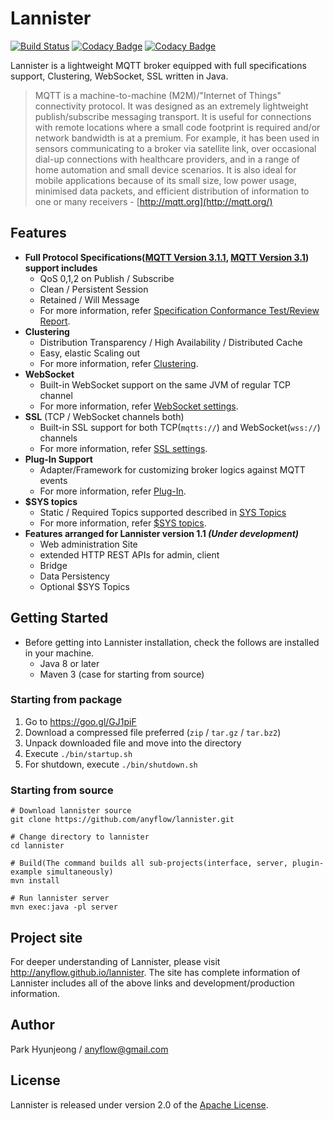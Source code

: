 <!--
  Copyright 2016 The Lannister Project

  Licensed under the Apache License, Version 2.0 (the "License");
  you may not use this file except in compliance with the License.
  You may obtain a copy of the License at

      http://www.apache.org/licenses/LICENSE-2.0

  Unless required by applicable law or agreed to in writing, software
  distributed under the License is distributed on an "AS IS" BASIS,
  WITHOUT WARRANTIES OR CONDITIONS OF ANY KIND, either express or implied.
  See the License for the specific language governing permissions and
  limitations under the License.
 -->
# Lannister

[![Build Status](https://travis-ci.org/anyflow/lannister.svg?branch=master)](https://travis-ci.org/anyflow/lannister/branches) [![Codacy Badge](https://api.codacy.com/project/badge/Grade/8d72feca76504d89a9846beecbbbc34b)](https://www.codacy.com/app/anyflow/lannister?utm_source=github.com&amp;utm_medium=referral&amp;utm_content=anyflow/lannister&amp;utm_campaign=Badge_Grade) [![Codacy Badge](https://api.codacy.com/project/badge/Coverage/8d72feca76504d89a9846beecbbbc34b)](https://www.codacy.com/app/anyflow/lannister?utm_source=github.com&amp;utm_medium=referral&amp;utm_content=anyflow/lannister&amp;utm_campaign=Badge_Coverage)

Lannister is a lightweight MQTT broker equipped with full specifications support, Clustering, WebSocket, SSL written in Java.

> MQTT is a machine-to-machine (M2M)/"Internet of Things" connectivity protocol. It was designed as an extremely lightweight publish/subscribe messaging transport. It is useful for connections with remote locations where a small code footprint is required and/or network bandwidth is at a premium. For example, it has been used in sensors communicating to a broker via satellite link, over occasional dial-up connections with healthcare providers, and in a range of home automation and small device scenarios. It is also ideal for mobile applications because of its small size, low power usage, minimised data packets, and efficient distribution of information to one or many receivers - [http://mqtt.org](http://mqtt.org/)

## Features
* **Full Protocol Specifications([MQTT Version 3.1.1](http://docs.oasis-open.org/mqtt/mqtt/v3.1.1/os/mqtt-v3.1.1-os.html), [MQTT Version 3.1](http://public.dhe.ibm.com/software/dw/webservices/ws-mqtt/mqtt-v3r1.html)) support includes**
  * QoS 0,1,2 on Publish / Subscribe
  * Clean / Persistent Session
  * Retained / Will Message
  * For more information, refer [Specification Conformance Test/Review Report](http://anyflow.github.io/lannister/specification.html).
* **Clustering**
  * Distribution Transparency / High Availability / Distributed Cache
  * Easy, elastic Scaling out
  * For more information, refer [Clustering](http://anyflow.github.io/lannister/clustering.html).
* **WebSocket**
  * Built-in WebSocket support on the same JVM of regular TCP channel
  * For more information, refer [WebSocket settings](http://anyflow.github.io/lannister/configuration.html#websocket).
* **SSL** (TCP / WebSocket channels both)
  * Built-in SSL support for both TCP(`mqtts://`) and WebSocket(`wss://`) channels
  * For more information, refer [SSL settings](http://anyflow.github.io/lannister/configuration.html#ssl).
* **Plug-In Support**
  * Adapter/Framework for customizing broker logics against MQTT events
  * For more information, refer [Plug-In](http://anyflow.github.io/lannister/plugin.html).
* **$SYS topics**
  * Static / Required Topics supported described in [SYS Topics](https://github.com/mqtt/mqtt.github.io/wiki/SYS-Topics)
  * For more information, refer [$SYS topics](http://anyflow.github.io/lannister/dollarSys.html).
* **Features arranged for Lannister version 1.1 _(Under development)_**
  * Web administration Site
  * extended HTTP REST APIs for admin, client
  * Bridge
  * Data Persistency
  * Optional $SYS Topics

## Getting Started
- Before getting into Lannister installation, check the follows are installed in your machine.
  * Java 8 or later
  * Maven 3 (case for starting from source)

### Starting from package
1. Go to https://goo.gl/GJ1piF
2. Download a compressed file preferred (`zip` / `tar.gz` / `tar.bz2`)
3. Unpack downloaded file and move into the directory
4. Execute `./bin/startup.sh`
5. For shutdown, execute `./bin/shutdown.sh`

### Starting from source
```{r, engine='bash', count_lines}
# Download lannister source
git clone https://github.com/anyflow/lannister.git

# Change directory to lannister
cd lannister

# Build(The command builds all sub-projects(interface, server, plugin-example simultaneously)
mvn install

# Run lannister server
mvn exec:java -pl server
```

## Project site
For deeper understanding of Lannister, please visit http://anyflow.github.io/lannister. The site has complete information of Lannister includes all of the above links and development/production information.

## Author
Park Hyunjeong / <anyflow@gmail.com>

## License
Lannister is released under version 2.0 of the [Apache License](http://www.apache.org/licenses/LICENSE-2.0).
